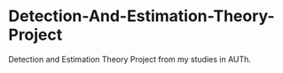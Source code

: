 # Detection-And-Estimation-Theory-Project
Detection and Estimation Theory Project from my studies in AUTh.
